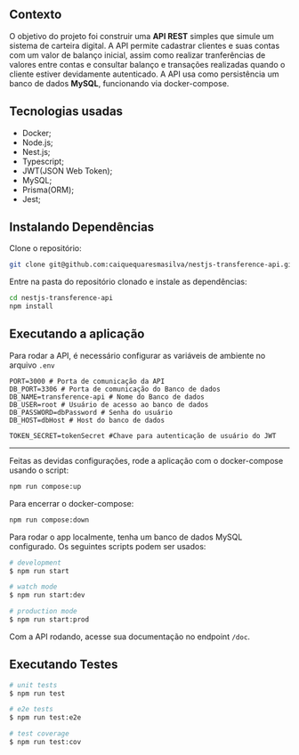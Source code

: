 ## Contexto

O objetivo do projeto foi construir uma **API REST** simples que simule um sistema de carteira digital. A API permite cadastrar clientes e suas contas com um valor de balanço inicial, assim como realizar tranferências de valores entre contas e consultar balanço e transações realizadas quando o cliente estiver devidamente autenticado. A API usa como persistência um banco de dados **MySQL**, funcionando via docker-compose.

## Tecnologias usadas
* Docker;
* Node.js;
* Nest.js;
* Typescript;
* JWT(JSON Web Token);
* MySQL;
* Prisma(ORM);
* Jest;



## Instalando Dependências

Clone o repositório:
```bash
git clone git@github.com:caiquequaresmasilva/nestjs-transference-api.git
``` 

Entre na pasta do repositório clonado e instale as dependências:

```bash
cd nestjs-transference-api
npm install
``` 

## Executando a aplicação

Para rodar a API, é necessário configurar as variáveis de ambiente no arquivo `.env`

```
PORT=3000 # Porta de comunicação da API
DB_PORT=3306 # Porta de comunicação do Banco de dados
DB_NAME=transference-api # Nome do Banco de dados
DB_USER=root # Usuário de acesso ao banco de dados
DB_PASSWORD=dbPassword # Senha do usuário
DB_HOST=dbHost # Host do banco de dados

TOKEN_SECRET=tokenSecret #Chave para autenticação de usuário do JWT
``` 
---

Feitas as devidas configurações, rode a aplicação com o docker-compose usando o script:
```bash
npm run compose:up
``` 

Para encerrar o docker-compose:
```bash
npm run compose:down
``` 

Para rodar o app localmente, tenha um banco de dados MySQL configurado. Os seguintes scripts podem ser usados:

```bash
# development
$ npm run start

# watch mode
$ npm run start:dev

# production mode
$ npm run start:prod
```

Com a API rodando, acesse sua documentação no endpoint `/doc`.

## Executando Testes

```bash
# unit tests
$ npm run test

# e2e tests
$ npm run test:e2e

# test coverage
$ npm run test:cov
```

